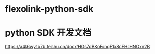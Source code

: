 # flexolink-python-sdk
# python SDK 开发文档
https://a4k6wy1b7b.feishu.cn/docx/HGs7dBKoFonqF1x8cFHcHNOxn2B